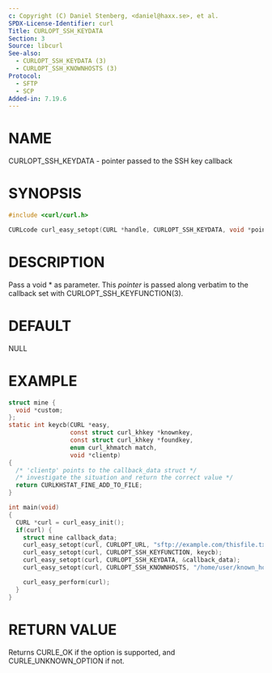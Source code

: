 ```yaml
---
c: Copyright (C) Daniel Stenberg, <daniel@haxx.se>, et al.
SPDX-License-Identifier: curl
Title: CURLOPT_SSH_KEYDATA
Section: 3
Source: libcurl
See-also:
  - CURLOPT_SSH_KEYDATA (3)
  - CURLOPT_SSH_KNOWNHOSTS (3)
Protocol:
  - SFTP
  - SCP
Added-in: 7.19.6
---
```


# NAME

CURLOPT_SSH_KEYDATA - pointer passed to the SSH key callback

# SYNOPSIS

~~~c
#include <curl/curl.h>

CURLcode curl_easy_setopt(CURL *handle, CURLOPT_SSH_KEYDATA, void *pointer);
~~~

# DESCRIPTION

Pass a void * as parameter. This *pointer* is passed along verbatim to the
callback set with CURLOPT_SSH_KEYFUNCTION(3).

# DEFAULT

NULL

# EXAMPLE

~~~c
struct mine {
  void *custom;
};
static int keycb(CURL *easy,
                 const struct curl_khkey *knownkey,
                 const struct curl_khkey *foundkey,
                 enum curl_khmatch match,
                 void *clientp)
{
  /* 'clientp' points to the callback_data struct */
  /* investigate the situation and return the correct value */
  return CURLKHSTAT_FINE_ADD_TO_FILE;
}

int main(void)
{
  CURL *curl = curl_easy_init();
  if(curl) {
    struct mine callback_data;
    curl_easy_setopt(curl, CURLOPT_URL, "sftp://example.com/thisfile.txt");
    curl_easy_setopt(curl, CURLOPT_SSH_KEYFUNCTION, keycb);
    curl_easy_setopt(curl, CURLOPT_SSH_KEYDATA, &callback_data);
    curl_easy_setopt(curl, CURLOPT_SSH_KNOWNHOSTS, "/home/user/known_hosts");

    curl_easy_perform(curl);
  }
}
~~~

# RETURN VALUE

Returns CURLE_OK if the option is supported, and CURLE_UNKNOWN_OPTION if not.
